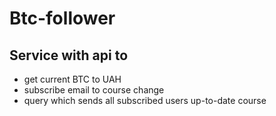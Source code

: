 # Btc-follower

## Service with api to
- get current BTC to UAH
- subscribe email to course change
- query which sends all subscribed users up-to-date course
